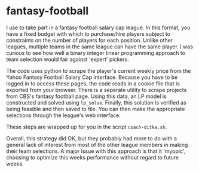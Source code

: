fantasy-football
================

I use to take part in a fantasy football salary cap league. In this format, you
have a fixed budget with which to purchase/hire players subject to constraints
on the number of players for each position. Unlike other leagues, multiple
teams in the same league can have the same player. I was curious to see how
well a binary integer linear programming approach to team selection would fair
against 'expert' pickers.

The code uses python to scrape the player's current weekly price from the Yahoo
Fantasy Football Salary Cap interface. Because you have to be logged in to
access these pages, the code reads in a cookie file that is exported from your
browser. There is a seperate utility to scrape projects from CBS's fantasy
football page. Using this data, an LP model is constructed and solved using
`lp_solve`. Finally, this solution is verified as being feasible and then saved
to file. You can then make the appropriate selections through the league's web
interface.

These steps are wrapped up for you in the script `coach-ditka.sh`.

Overall, this strategy did OK, but they probably had more to do with a general
lack of interest from most of the other league members in making their team
selections. A major issue with this approach is that it 'myopic', choosing to
optimize this weeks performance without regard to future weeks.
